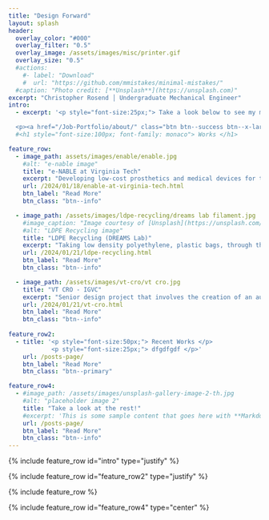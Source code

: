 ```yaml
---
title: "Design Forward"
layout: splash
header:
  overlay_color: "#000"
  overlay_filter: "0.5"
  overlay_image: /assets/images/misc/printer.gif
  overlay_size: "0.5"
  #actions:
    #- label: "Download"
    #  url: "https://github.com/mmistakes/minimal-mistakes/"
  #caption: "Photo credit: [**Unsplash**](https://unsplash.com)"
excerpt: "Christopher Rosend │ Undergraduate Mechanical Engineer"
intro: 
  - excerpt: '<p style="font-size:25px;"> Take a look below to see my most recent works Take a look below to see my most recent works Take a look below to see my most recent works Take a look below to see my most recent works Take a look below to see my most recent works </p>

  <p><a href="/Job-Portfolio/about/" class="btn btn--success btn--x-large">About Me ➞</a>'
  #<h1 style="font-size:100px; font-family: monaco"> Works </h1>

feature_row:
  - image_path: assets/images/enable/enable.jpg
    #alt: "e-nable image"
    title: "e-NABLE at Virginia Tech"
    excerpt: "Developing low-cost prosthetics and medical devices for the local community using 3D printing."
    url: /2024/01/18/enable-at-virginia-tech.html
    btn_label: "Read More"
    btn_class: "btn--info"

  - image_path: /assets/images/ldpe-recycling/dreams lab filament.jpg
    #image_caption: "Image courtesy of [Unsplash](https://unsplash.com/)"
    #alt: "LDPE Recycling image"
    title: "LDPE Recycling (DREAMS Lab)"
    excerpt: "Taking low density polyethylene, plastic bags, through the process of filament fabrication while performing strength tests and finding potential applications."
    url: /2024/01/21/ldpe-recycling.html
    btn_label: "Read More"
    btn_class: "btn--info"

  - image_path: /assets/images/vt-cro/vt cro.jpg
    title: "VT CRO - IGVC"
    excerpt: "Senior design project that involves the creation of an autonomous line following robot. "
    url: /2024/01/21/vt-cro.html
    btn_label: "Read More"
    btn_class: "btn--info"
  
feature_row2:
  - title: '<p style="font-size:50px;"> Recent Works </p>
            <p style="font-size:25px;"> dfgdfgdf </p>'
    url: /posts-page/
    btn_label: "Read More"
    btn_class: "btn--primary"

feature_row4:
  - #image_path: /assets/images/unsplash-gallery-image-2-th.jpg
    #alt: "placeholder image 2"
    title: "Take a look at the rest!"
    #excerpt: 'This is some sample content that goes here with **Markdown** formatting. Centered with `type="center"`'
    url: /posts-page/
    btn_label: "Read More"
    btn_class: "btn--info"
---
```


{% include feature_row id="intro" type="justify" %}

{% include feature_row id="feature_row2" type="justify" %}

{% include feature_row %}

{% include feature_row id="feature_row4" type="center" %}





